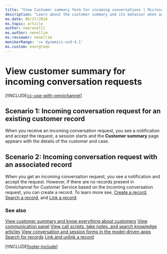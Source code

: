 ```yaml
---
title: "View Customer summary form for incoming conversations | MicrosoftDocs"
description: "Learn about the customer summary and its behavior when agents receive incoming conversation requests in Omnichannel for Customer Service on Unified Service Desk."
ms.date: 06/27/2024
ms.topic: article
author: neeranelli
ms.author: nenellim
ms.reviewer: nenellim
monikerRange: '>= dynamics-usd-4.1'
ms.custom: evergreen
---
```


# View customer summary for incoming conversation requests

[!INCLUDE[cc-use-with-omnichannel](../../includes/cc-use-with-omnichannel.md)]

## Scenario 1: Incoming conversation request for an existing customer record  

When you receive an incoming conversation request, you see a notification and accept the request, a session starts and the **Customer summary** page appears with the details of the customer and case.

## Scenario 2: Incoming conversation request with an associated record

When you get an incoming conversation request, you see a notification and accept the request. However, if there are no records present in Omnichannel for Customer Service based on the incoming conversation request, you can create a record. To learn more see, [Create a record](create-record.md), [Search a record](search-record.md),  and [Link a record](link-unlink-record.md).


### See also

[View customer summary and know everything about customers](customer-summary.md)
[View communication panel](left-control-panel.md)
[View call scripts, take notes, and search knowledge articles](right-control-panel.md)
[View conversation and session forms in the model-driven apps](view-omnichannel-conversation-session.md)
[Search for records](search-record.md)
[Link and unlink a record](link-unlink-record.md)


[!INCLUDE[footer-include](../../includes/footer-banner.md)]
